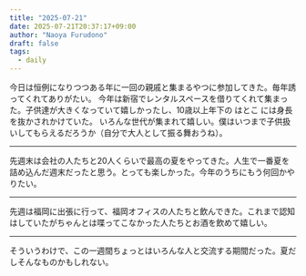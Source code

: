 ```yaml
---
title: "2025-07-21"
date: 2025-07-21T20:37:17+09:00
author: "Naoya Furudono"
draft: false
tags:
  - daily
---
```


今日は恒例になりつつある年に一回の親戚と集まるやつに参加してきた。毎年誘ってくれてありがたい。
今年は新宿でレンタルスペースを借りてくれて集まった。子供達が大きくなっていて嬉しかったし、10歳以上年下の はとこ には身長を抜かされかけていた。
いろんな世代が集まれて嬉しい。僕はいつまで子供扱いしてもらえるだろうか（自分で大人として振る舞おうね）。

---

先週末は会社の人たちと20人くらいで最高の夏をやってきた。人生で一番夏を詰め込んだ週末だったと思う。とっても楽しかった。今年のうちにもう何回かやりたい。

---

先週は福岡に出張に行って、福岡オフィスの人たちと飲んできた。これまで認知はしていたがちゃんとは喋ってこなかった人たちとお酒を飲めて嬉しい。

---

そういうわけで、この一週間ちょっとはいろんな人と交流する期間だった。夏だしそんなものかもしれない。

